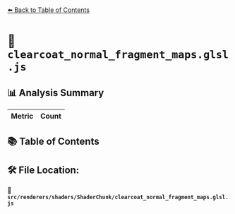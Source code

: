 [⬅️ Back to Table of Contents](../../../../index.md)

# 📄 `clearcoat_normal_fragment_maps.glsl.js`

## 📊 Analysis Summary

| Metric | Count |
|--------|-------|

## 📚 Table of Contents


## 🛠️ File Location:
📂 **`src/renderers/shaders/ShaderChunk/clearcoat_normal_fragment_maps.glsl.js`**